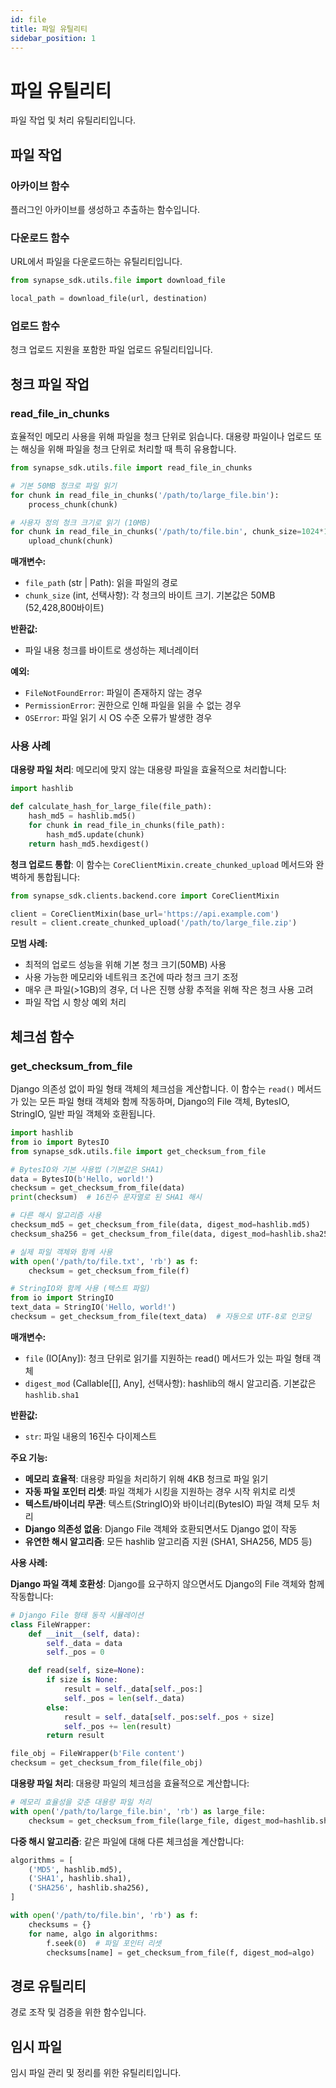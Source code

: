 ```yaml
---
id: file
title: 파일 유틸리티
sidebar_position: 1
---
```


# 파일 유틸리티

파일 작업 및 처리 유틸리티입니다.

## 파일 작업

### 아카이브 함수

플러그인 아카이브를 생성하고 추출하는 함수입니다.

### 다운로드 함수

URL에서 파일을 다운로드하는 유틸리티입니다.

```python
from synapse_sdk.utils.file import download_file

local_path = download_file(url, destination)
```

### 업로드 함수

청크 업로드 지원을 포함한 파일 업로드 유틸리티입니다.

## 청크 파일 작업

### read_file_in_chunks

효율적인 메모리 사용을 위해 파일을 청크 단위로 읽습니다. 대용량 파일이나 업로드 또는 해싱을 위해 파일을 청크 단위로 처리할 때 특히 유용합니다.

```python
from synapse_sdk.utils.file import read_file_in_chunks

# 기본 50MB 청크로 파일 읽기
for chunk in read_file_in_chunks('/path/to/large_file.bin'):
    process_chunk(chunk)

# 사용자 정의 청크 크기로 읽기 (10MB)
for chunk in read_file_in_chunks('/path/to/file.bin', chunk_size=1024*1024*10):
    upload_chunk(chunk)
```

**매개변수:**

- `file_path` (str | Path): 읽을 파일의 경로
- `chunk_size` (int, 선택사항): 각 청크의 바이트 크기. 기본값은 50MB (52,428,800바이트)

**반환값:**

- 파일 내용 청크를 바이트로 생성하는 제너레이터

**예외:**

- `FileNotFoundError`: 파일이 존재하지 않는 경우
- `PermissionError`: 권한으로 인해 파일을 읽을 수 없는 경우
- `OSError`: 파일 읽기 시 OS 수준 오류가 발생한 경우

### 사용 사례

**대용량 파일 처리**: 메모리에 맞지 않는 대용량 파일을 효율적으로 처리합니다:

```python
import hashlib

def calculate_hash_for_large_file(file_path):
    hash_md5 = hashlib.md5()
    for chunk in read_file_in_chunks(file_path):
        hash_md5.update(chunk)
    return hash_md5.hexdigest()
```

**청크 업로드 통합**: 이 함수는 `CoreClientMixin.create_chunked_upload` 메서드와 완벽하게 통합됩니다:

```python
from synapse_sdk.clients.backend.core import CoreClientMixin

client = CoreClientMixin(base_url='https://api.example.com')
result = client.create_chunked_upload('/path/to/large_file.zip')
```

**모범 사례:**

- 최적의 업로드 성능을 위해 기본 청크 크기(50MB) 사용
- 사용 가능한 메모리와 네트워크 조건에 따라 청크 크기 조정
- 매우 큰 파일(>1GB)의 경우, 더 나은 진행 상황 추적을 위해 작은 청크 사용 고려
- 파일 작업 시 항상 예외 처리

## 체크섬 함수

### get_checksum_from_file

Django 의존성 없이 파일 형태 객체의 체크섬을 계산합니다. 이 함수는 `read()` 메서드가 있는 모든 파일 형태 객체와 함께 작동하며, Django의 File 객체, BytesIO, StringIO, 일반 파일 객체와 호환됩니다.

```python
import hashlib
from io import BytesIO
from synapse_sdk.utils.file import get_checksum_from_file

# BytesIO와 기본 사용법 (기본값은 SHA1)
data = BytesIO(b'Hello, world!')
checksum = get_checksum_from_file(data)
print(checksum)  # 16진수 문자열로 된 SHA1 해시

# 다른 해시 알고리즘 사용
checksum_md5 = get_checksum_from_file(data, digest_mod=hashlib.md5)
checksum_sha256 = get_checksum_from_file(data, digest_mod=hashlib.sha256)

# 실제 파일 객체와 함께 사용
with open('/path/to/file.txt', 'rb') as f:
    checksum = get_checksum_from_file(f)

# StringIO와 함께 사용 (텍스트 파일)
from io import StringIO
text_data = StringIO('Hello, world!')
checksum = get_checksum_from_file(text_data)  # 자동으로 UTF-8로 인코딩
```

**매개변수:**

- `file` (IO[Any]): 청크 단위로 읽기를 지원하는 read() 메서드가 있는 파일 형태 객체
- `digest_mod` (Callable[[], Any], 선택사항): hashlib의 해시 알고리즘. 기본값은 `hashlib.sha1`

**반환값:**

- `str`: 파일 내용의 16진수 다이제스트

**주요 기능:**

- **메모리 효율적**: 대용량 파일을 처리하기 위해 4KB 청크로 파일 읽기
- **자동 파일 포인터 리셋**: 파일 객체가 시킹을 지원하는 경우 시작 위치로 리셋
- **텍스트/바이너리 무관**: 텍스트(StringIO)와 바이너리(BytesIO) 파일 객체 모두 처리
- **Django 의존성 없음**: Django File 객체와 호환되면서도 Django 없이 작동
- **유연한 해시 알고리즘**: 모든 hashlib 알고리즘 지원 (SHA1, SHA256, MD5 등)

**사용 사례:**

**Django 파일 객체 호환성**: Django를 요구하지 않으면서도 Django의 File 객체와 함께 작동합니다:

```python
# Django File 형태 동작 시뮬레이션
class FileWrapper:
    def __init__(self, data):
        self._data = data
        self._pos = 0

    def read(self, size=None):
        if size is None:
            result = self._data[self._pos:]
            self._pos = len(self._data)
        else:
            result = self._data[self._pos:self._pos + size]
            self._pos += len(result)
        return result

file_obj = FileWrapper(b'File content')
checksum = get_checksum_from_file(file_obj)
```

**대용량 파일 처리**: 대용량 파일의 체크섬을 효율적으로 계산합니다:

```python
# 메모리 효율성을 갖춘 대용량 파일 처리
with open('/path/to/large_file.bin', 'rb') as large_file:
    checksum = get_checksum_from_file(large_file, digest_mod=hashlib.sha256)
```

**다중 해시 알고리즘**: 같은 파일에 대해 다른 체크섬을 계산합니다:

```python
algorithms = [
    ('MD5', hashlib.md5),
    ('SHA1', hashlib.sha1),
    ('SHA256', hashlib.sha256),
]

with open('/path/to/file.bin', 'rb') as f:
    checksums = {}
    for name, algo in algorithms:
        f.seek(0)  # 파일 포인터 리셋
        checksums[name] = get_checksum_from_file(f, digest_mod=algo)
```

## 경로 유틸리티

경로 조작 및 검증을 위한 함수입니다.

## 임시 파일

임시 파일 관리 및 정리를 위한 유틸리티입니다.
